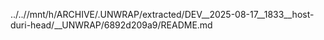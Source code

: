 ../..//mnt/h/ARCHIVE/.UNWRAP/extracted/DEV__2025-08-17__1833__host-duri-head/__UNWRAP/6892d209a9/README.md